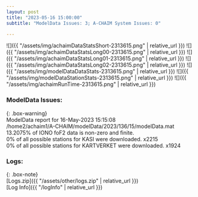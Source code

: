 ```yaml
---
layout: post
title: "2023-05-16 15:00:00"
subtitle: "ModelData Issues: 3; A-CHAIM System Issues: 0"

---
```


![]({{ "/assets/img/achaimDataStatsShort-2313615.png" | relative_url }})
![]({{ "/assets/img/achaimDataStatsLong00-2313615.png" | relative_url }})
![]({{ "/assets/img/achaimDataStatsLong01-2313615.png" | relative_url }})
![]({{ "/assets/img/achaimDataStatsLong02-2313615.png" | relative_url }})
![]({{ "/assets/img/modelDataDataStats-2313615.png" | relative_url }})
![]({{ "/assets/img/modelDataStationStats-2313615.png" | relative_url }})
![]({{ "/assets/img/achaimRunTime-2313615.png" | relative_url }})


### ModelData Issues:  
  
{: .box-warning}  
 ModelData report for 16-May-2023 15:15:08   
 /home2/achaim1/A-CHAIM/modelData/2023/136/15/modelData.mat   
 13.2075% of IONO foF2 data is non-zero and finite.   
 0% of all possible stations for KASI were downloaded. x2215   
 0% of all possible stations for KARTVERKET were downloaded. x1924   
  


### Logs:  
  
{: .box-note}  
[Logs.zip]({{ "/assets/other/logs.zip" | relative_url }})  
[Log Info]({{ "/logInfo" | relative_url }})  
